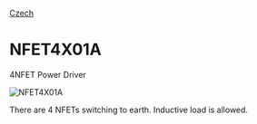 
[Czech](./README.cs.md)
<!--- module --->
# NFET4X01A
<!--- Emodule --->

<!--- subtitle --->4NFET Power Driver <!--- Esubtitle --->

![NFET4X01A](/doc/img/NFET4X01A_QRcode.png)

<!--- description --->There are 4 NFETs switching to earth. Inductive load is allowed.<!--- Edescription --->
            